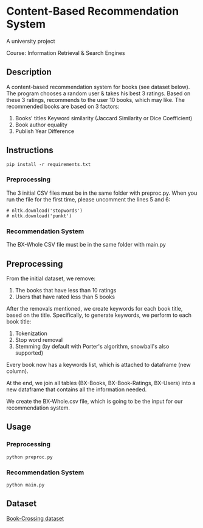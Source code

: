 
# Content-Based Recommendation System

A university project

Course: Information Retrieval & Search Engines

## Description
A content-based recommendation system for books (see dataset below). The program chooses a random user & takes his best 3 ratings. Based on these 3 ratings, recommends to the user 10 books, which may like. The recommended books are based on 3 factors:

1. Books' titles Keyword similarity (Jaccard Similarity or Dice Coefficient)
2. Book author equality
3. Publish Year Difference

## Instructions
```
pip install -r requirements.txt
```
### Preprocessing

The 3 initial CSV files must be in the same folder with preproc.py. When you run the file for the first time, please uncomment the lines 5 and 6:

```
# nltk.download('stopwords')
# nltk.download('punkt')
```

### Recommendation System

The BX-Whole CSV file must be in the same folder with main.py

## Preprocessing

From the initial dataset, we remove:

1. The books that have less than 10 ratings
2. Users that have rated less than 5 books

After the removals mentioned, we create keywords for each book title, based on the title. Specifically, to generate keywords, we perform to each book title:

1. Tokenization
2. Stop word removal
3. Stemming (by default with Porter's algorithm, snowball's also supported)

Every book now has a keywords list, which is attached to dataframe (new column).

At the end, we join all tables (BX-Books, BX-Book-Ratings, BX-Users) into a new dataframe that contains all the information needed.

We create the BX-Whole.csv file, which is going to be the input for our recommendation system.

## Usage

### Preprocessing

```
python preproc.py
```
### Recommendation System

```
python main.py
```

## Dataset

[Book-Crossing dataset](http://www2.informatik.uni-freiburg.de/~cziegler/BX/ "Link to Dataset")
